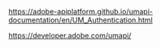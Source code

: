 https://adobe-apiplatform.github.io/umapi-documentation/en/UM_Authentication.html

https://developer.adobe.com/umapi/

